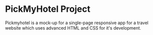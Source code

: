 # PickMyHotel Project



Pickmyhotel is a mock-up for a single-page responsive app for a travel website which uses advanced HTML and CSS for it's development.

